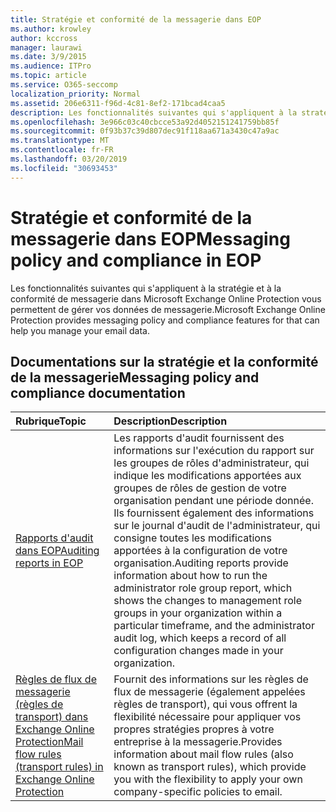 ```yaml
---
title: Stratégie et conformité de la messagerie dans EOP
ms.author: krowley
author: kccross
manager: laurawi
ms.date: 3/9/2015
ms.audience: ITPro
ms.topic: article
ms.service: O365-seccomp
localization_priority: Normal
ms.assetid: 206e6311-f96d-4c81-8ef2-171bcad4caa5
description: Les fonctionnalités suivantes qui s'appliquent à la stratégie et à la conformité de messagerie dans Microsoft Exchange Online Protection vous permettent de gérer vos données de messagerie.
ms.openlocfilehash: 3e966c03c40cbcce53a92d4052151241759bb85f
ms.sourcegitcommit: 0f93b37c39d807dec91f118aa671a3430c47a9ac
ms.translationtype: MT
ms.contentlocale: fr-FR
ms.lasthandoff: 03/20/2019
ms.locfileid: "30693453"
---
```

# <a name="messaging-policy-and-compliance-in-eop"></a><span data-ttu-id="6adfa-103">Stratégie et conformité de la messagerie dans EOP</span><span class="sxs-lookup"><span data-stu-id="6adfa-103">Messaging policy and compliance in EOP</span></span>

<span data-ttu-id="6adfa-104">Les fonctionnalités suivantes qui s'appliquent à la stratégie et à la conformité de messagerie dans Microsoft Exchange Online Protection vous permettent de gérer vos données de messagerie.</span><span class="sxs-lookup"><span data-stu-id="6adfa-104">Microsoft Exchange Online Protection provides messaging policy and compliance features for that can help you manage your email data.</span></span>
  
## <a name="messaging-policy-and-compliance-documentation"></a><span data-ttu-id="6adfa-105">Documentations sur la stratégie et la conformité de la messagerie</span><span class="sxs-lookup"><span data-stu-id="6adfa-105">Messaging policy and compliance documentation</span></span>

|<span data-ttu-id="6adfa-106">**Rubrique**</span><span class="sxs-lookup"><span data-stu-id="6adfa-106">**Topic**</span></span>|<span data-ttu-id="6adfa-107">**Description**</span><span class="sxs-lookup"><span data-stu-id="6adfa-107">**Description**</span></span>|
|:-----|:-----|
|[<span data-ttu-id="6adfa-108">Rapports d'audit dans EOP</span><span class="sxs-lookup"><span data-stu-id="6adfa-108">Auditing reports in EOP</span></span>](auditing-reports-in-eop.md)|<span data-ttu-id="6adfa-109">Les rapports d'audit fournissent des informations sur l'exécution du rapport sur les groupes de rôles d'administrateur, qui indique les modifications apportées aux groupes de rôles de gestion de votre organisation pendant une période donnée. Ils fournissent également des informations sur le journal d'audit de l'administrateur, qui consigne toutes les modifications apportées à la configuration de votre organisation.</span><span class="sxs-lookup"><span data-stu-id="6adfa-109">Auditing reports provide information about how to run the administrator role group report, which shows the changes to management role groups in your organization within a particular timeframe, and the administrator audit log, which keeps a record of all configuration changes made in your organization.</span></span>|
|[<span data-ttu-id="6adfa-110">Règles de flux de messagerie (règles de transport) dans Exchange Online Protection</span><span class="sxs-lookup"><span data-stu-id="6adfa-110">Mail flow rules (transport rules) in Exchange Online Protection</span></span>](mail-flow-rules-transport-rules-0.md)|<span data-ttu-id="6adfa-111">Fournit des informations sur les règles de flux de messagerie (également appelées règles de transport), qui vous offrent la flexibilité nécessaire pour appliquer vos propres stratégies propres à votre entreprise à la messagerie.</span><span class="sxs-lookup"><span data-stu-id="6adfa-111">Provides information about mail flow rules (also known as transport rules), which provide you with the flexibility to apply your own company-specific policies to email.</span></span>|
